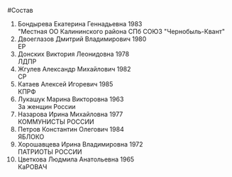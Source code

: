 #Состав
1. Бондырева Екатерина Геннадьевна 1983   
    "Местная ОО Калининского района СПб СОЮЗ "Чернобыль-Квант"
2. Двоеглазов Дмитрий Владимирович 1980   
    ЕР
3. Донских Виктория Леонидовна 1978   
    ЛДПР
4. Жгулев Александр Михайлович 1982   
    СР
5. Катаев Алексей Игоревич 1985   
    КПРФ
6. Лукашук Марина Викторовна 1963   
    За женщин России
7. Назарова Ирина Михайловна 1977   
    КОММУНИСТЫ РОССИИ
8. Петров Константин Олегович 1984   
    ЯБЛОКО
9. Хорошавцева Ирина Владимировна 1972   
    ПАТРИОТЫ РОССИИ
10. Цветкова Людмила Анатольевна 1965   
    КаРОВАЧ
